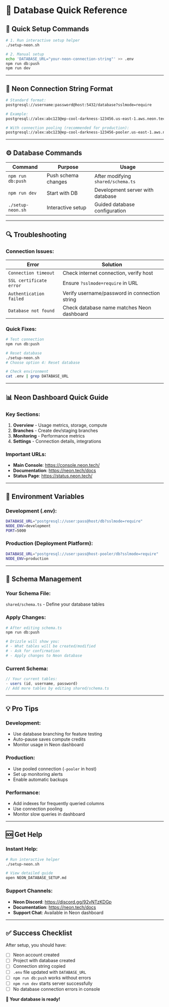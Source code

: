 # 🔧 Database Quick Reference

## 🚀 **Quick Setup Commands**

```bash
# 1. Run interactive setup helper
./setup-neon.sh

# 2. Manual setup
echo 'DATABASE_URL="your-neon-connection-string"' >> .env
npm run db:push
npm run dev
```

---

## 🐘 **Neon Connection String Format**

```bash
# Standard format:
postgresql://username:password@host:5432/database?sslmode=require

# Example:
postgresql://alex:abc123@ep-cool-darkness-123456.us-east-1.aws.neon.tech/neondb?sslmode=require

# With connection pooling (recommended for production):
postgresql://alex:abc123@ep-cool-darkness-123456-pooler.us-east-1.aws.neon.tech/neondb?sslmode=require
```

---

## ⚙️ **Database Commands**

| Command | Purpose | Usage |
|---------|---------|-------|
| `npm run db:push` | Push schema changes | After modifying `shared/schema.ts` |
| `npm run dev` | Start with DB | Development server with database |
| `./setup-neon.sh` | Interactive setup | Guided database configuration |

---

## 🔍 **Troubleshooting**

### **Connection Issues:**

| Error | Solution |
|-------|----------|
| `Connection timeout` | Check internet connection, verify host |
| `SSL certificate error` | Ensure `?sslmode=require` in URL |
| `Authentication failed` | Verify username/password in connection string |
| `Database not found` | Check database name matches Neon dashboard |

### **Quick Fixes:**

```bash
# Test connection
npm run db:push

# Reset database
./setup-neon.sh
# Choose option 4: Reset database

# Check environment
cat .env | grep DATABASE_URL
```

---

## 📊 **Neon Dashboard Quick Guide**

### **Key Sections:**
1. **Overview** - Usage metrics, storage, compute
2. **Branches** - Create dev/staging branches  
3. **Monitoring** - Performance metrics
4. **Settings** - Connection details, integrations

### **Important URLs:**
- **Main Console**: https://console.neon.tech/
- **Documentation**: https://neon.tech/docs
- **Status Page**: https://status.neon.tech/

---

## 🎯 **Environment Variables**

### **Development (.env):**
```bash
DATABASE_URL="postgresql://user:pass@host/db?sslmode=require"
NODE_ENV=development
PORT=5000
```

### **Production (Deployment Platform):**
```bash
DATABASE_URL="postgresql://user:pass@host-pooler/db?sslmode=require"
NODE_ENV=production
```

---

## 🔄 **Schema Management**

### **Your Schema File:**
`shared/schema.ts` - Define your database tables

### **Apply Changes:**
```bash
# After editing schema.ts
npm run db:push

# Drizzle will show you:
# - What tables will be created/modified
# - Ask for confirmation
# - Apply changes to Neon database
```

### **Current Schema:**
```typescript
// Your current tables:
- users (id, username, password)
// Add more tables by editing shared/schema.ts
```

---

## 💡 **Pro Tips**

### **Development:**
- Use database branching for feature testing
- Auto-pause saves compute credits
- Monitor usage in Neon dashboard

### **Production:**
- Use pooled connection (`-pooler` in host)
- Set up monitoring alerts
- Enable automatic backups

### **Performance:**
- Add indexes for frequently queried columns
- Use connection pooling
- Monitor slow queries in dashboard

---

## 🆘 **Get Help**

### **Instant Help:**
```bash
# Run interactive helper
./setup-neon.sh

# View detailed guide  
open NEON_DATABASE_SETUP.md
```

### **Support Channels:**
- **Neon Discord**: https://discord.gg/92vNTzKDGp
- **Documentation**: https://neon.tech/docs
- **Support Chat**: Available in Neon dashboard

---

## ✅ **Success Checklist**

After setup, you should have:
- [ ] Neon account created
- [ ] Project with database created  
- [ ] Connection string copied
- [ ] `.env` file updated with `DATABASE_URL`
- [ ] `npm run db:push` works without errors
- [ ] `npm run dev` starts server successfully
- [ ] No database connection errors in console

**🎉 Your database is ready!**